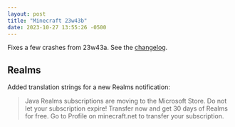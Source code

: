 ```yaml
---
layout: post
title: "Minecraft 23w43b"
date: 2023-10-27 13:55:26 -0500
---
```


Fixes a few crashes from 23w43a. See the [changelog](https://www.minecraft.net/en-us/article/minecraft-snapshot-23w43b).

## Realms

Added translation strings for a new Realms notification:

> Java Realms subscriptions are moving to the Microsoft Store. Do not let your subscription expire!
> Transfer now and get 30 days of Realms for free.
> Go to Profile on minecraft.net to transfer your subscription.

